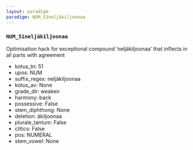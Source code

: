 ```yaml
---
layout: paradigm
paradigm: NUM_51neljäkiljoonaa
---
```

### ` NUM_51neljäkiljoonaa `

Optimisation hack for exceptional compound ’neljäkiljoonaa’ that inflects in all parts with agreement
* kotus_tn: 51
* upos: NUM
* suffix_regex: neljäkiljoonaa
* kotus_av: None
* grade_dir: weaken
* harmony: back
* possessive: False
* stem_diphthong: None
* deletion: äkiljoonaa
* plurale_tantum: False
* clitics: False
* pos: NUMERAL
* stem_vowel: None
